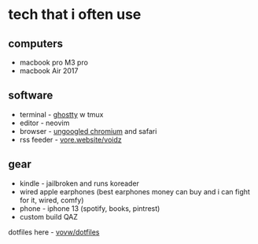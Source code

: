 # tech that i often use

## computers
- macbook pro M3 pro
- macbook Air 2017

## software
- terminal - [ghostty](https://mitchellh.com/ghostty) w tmux
- editor - neovim
- browser - [ungoogled chromium](https://en.wikipedia.org/wiki/Ungoogled-chromium) and safari
- rss feeder - [vore.website/voidz](https://vore.website/voidz)

## gear
- kindle - jailbroken and runs koreader
- wired apple earphones (best earphones money can buy and i can fight for it, wired, comfy)
- phone - iphone 13 (spotify, books, pintrest)
- custom build QAZ


dotfiles here - [vovw/dotfiles](https://github.com/vovw/dotfiles)
